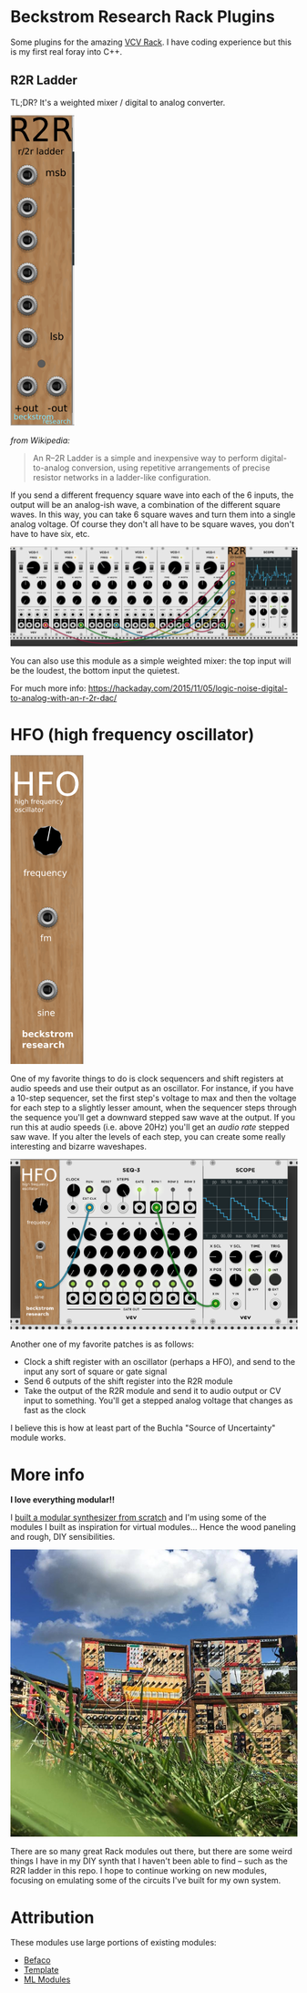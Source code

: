 # Beckstrom Research Rack Plugins

Some plugins for the amazing [VCV Rack](https://vcvrack.com). I have coding experience but this is my first real foray into C++.

## R2R Ladder

TL;DR? It's a weighted mixer / digital to analog converter.

![r2r](r2r.png)

_from Wikipedia:_

> An R–2R Ladder is a simple and inexpensive way to perform digital-to-analog conversion, using repetitive arrangements of precise resistor networks in a ladder-like configuration.

If you send a different frequency square wave into each of the 6 inputs, the output will be an analog-ish wave, a combination of the different square waves. In this way, you can take 6 square waves and turn them into a single analog voltage. Of course they don't all have to be square waves, you don't have to have six, etc.

![vcos_to_r2r](vcos_to_r2r.png)

You can also use this module as a simple weighted mixer: the top input will be the loudest, the bottom input the quietest.

For much more info: <https://hackaday.com/2015/11/05/logic-noise-digital-to-analog-with-an-r-2r-dac/>  

# HFO (high frequency oscillator)

![hfo](hfo.png)

One of my favorite things to do is clock sequencers and shift registers at audio speeds and use their output as an oscillator. For instance, if you have a 10-step sequencer, set the first step's voltage to max and then the voltage for each step to a slightly lesser amount, when the sequencer steps through the sequence you'll get a downward stepped saw wave at the output. If you run this at audio speeds (i.e. above 20Hz) you'll get an _audio rate_ stepped saw wave. If you alter the levels of each step, you can create some really interesting and bizarre waveshapes.

![hfo_to_seq](hfo_to_seq.png)

Another one of my favorite patches is as follows:

- Clock a shift register with an oscillator (perhaps a HFO), and send to the input any sort of square or gate signal
- Send 6 outputs of the shift register into the R2R module  
- Take the output of the R2R module and send it to audio output or CV input to something. You'll get a stepped analog voltage that changes as fast as the clock

I believe this is how at least part of the Buchla "Source of Uncertainty" module works.

# More info
**I love everything modular!!**

I [built a modular synthesizer from scratch](http://chrisbeckstrom.com/the-modular/) and I'm using some of the modules I built as inspiration for virtual modules... Hence the wood paneling and rough, DIY sensibilities.

![modular in the grass](modular_grass_backyard.jpg)

There are so many great Rack modules out there, but there are some weird things I have in my DIY synth that I haven't been able to find – such as the R2R ladder in this repo. I hope to continue working on new modules, focusing on emulating some of the circuits I've built for my own system.

# Attribution

These modules use large portions of existing modules:  

- [Befaco](https://github.com/VCVRack/Befaco)  
- [Template](https://github.com/VCVRack/Template)
- [ML Modules](https://github.com/martin-lueders/ML_modules)  

